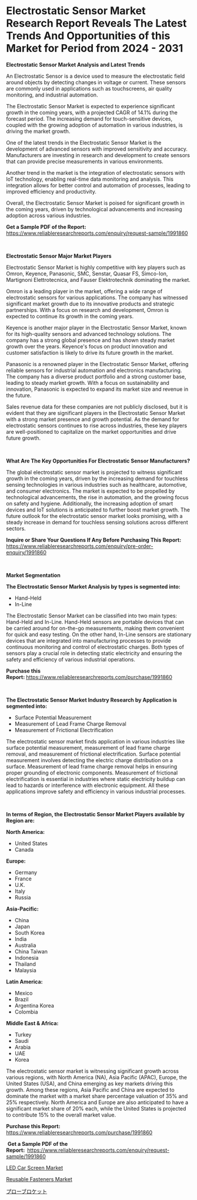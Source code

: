 <p><h1>Electrostatic Sensor Market Research Report Reveals The Latest Trends And Opportunities of this Market for Period from 2024 - 2031</h1></p><p><strong>Electrostatic Sensor Market Analysis and Latest Trends</strong></p>
<p><p>An Electrostatic Sensor is a device used to measure the electrostatic field around objects by detecting changes in voltage or current. These sensors are commonly used in applications such as touchscreens, air quality monitoring, and industrial automation.</p><p>The Electrostatic Sensor Market is expected to experience significant growth in the coming years, with a projected CAGR of 14.1% during the forecast period. The increasing demand for touch-sensitive devices, coupled with the growing adoption of automation in various industries, is driving the market growth.</p><p>One of the latest trends in the Electrostatic Sensor Market is the development of advanced sensors with improved sensitivity and accuracy. Manufacturers are investing in research and development to create sensors that can provide precise measurements in various environments.</p><p>Another trend in the market is the integration of electrostatic sensors with IoT technology, enabling real-time data monitoring and analysis. This integration allows for better control and automation of processes, leading to improved efficiency and productivity.</p><p>Overall, the Electrostatic Sensor Market is poised for significant growth in the coming years, driven by technological advancements and increasing adoption across various industries.</p></p>
<p><strong>Get a Sample PDF of the Report:&nbsp;</strong> <a href="https://www.reliableresearchreports.com/enquiry/request-sample/1991860">https://www.reliableresearchreports.com/enquiry/request-sample/1991860</a></p>
<p>&nbsp;</p>
<p><strong>Electrostatic Sensor Major Market Players</strong></p>
<p><p>Electrostatic Sensor Market is highly competitive with key players such as Omron, Keyence, Panasonic, SMC, Senstar, Quasar FS, Simco-Ion, Martignoni Elettrotecnica, and Fauser Elektrotechnik dominating the market. </p><p>Omron is a leading player in the market, offering a wide range of electrostatic sensors for various applications. The company has witnessed significant market growth due to its innovative products and strategic partnerships. With a focus on research and development, Omron is expected to continue its growth in the coming years.</p><p>Keyence is another major player in the Electrostatic Sensor Market, known for its high-quality sensors and advanced technology solutions. The company has a strong global presence and has shown steady market growth over the years. Keyence's focus on product innovation and customer satisfaction is likely to drive its future growth in the market.</p><p>Panasonic is a renowned player in the Electrostatic Sensor Market, offering reliable sensors for industrial automation and electronics manufacturing. The company has a diverse product portfolio and a strong customer base, leading to steady market growth. With a focus on sustainability and innovation, Panasonic is expected to expand its market size and revenue in the future.</p><p>Sales revenue data for these companies are not publicly disclosed, but it is evident that they are significant players in the Electrostatic Sensor Market with a strong market presence and growth potential. As the demand for electrostatic sensors continues to rise across industries, these key players are well-positioned to capitalize on the market opportunities and drive future growth.</p></p>
<p>&nbsp;</p>
<p><strong>What Are The Key Opportunities For Electrostatic Sensor Manufacturers?</strong></p>
<p><p>The global electrostatic sensor market is projected to witness significant growth in the coming years, driven by the increasing demand for touchless sensing technologies in various industries such as healthcare, automotive, and consumer electronics. The market is expected to be propelled by technological advancements, the rise in automation, and the growing focus on safety and hygiene. Additionally, the increasing adoption of smart devices and IoT solutions is anticipated to further boost market growth. The future outlook for the electrostatic sensor market looks promising, with a steady increase in demand for touchless sensing solutions across different sectors.</p></p>
<p><strong>Inquire or Share Your Questions If Any Before Purchasing This Report:</strong> <a href="https://www.reliableresearchreports.com/enquiry/pre-order-enquiry/1991860">https://www.reliableresearchreports.com/enquiry/pre-order-enquiry/1991860</a></p>
<p>&nbsp;</p>
<p><strong>Market Segmentation</strong></p>
<p><strong>The Electrostatic Sensor Market Analysis by types is segmented into:</strong></p>
<p><ul><li>Hand-Held</li><li>In-Line</li></ul></p>
<p><p>The Electrostatic Sensor Market can be classified into two main types: Hand-Held and In-Line. Hand-Held sensors are portable devices that can be carried around for on-the-go measurements, making them convenient for quick and easy testing. On the other hand, In-Line sensors are stationary devices that are integrated into manufacturing processes to provide continuous monitoring and control of electrostatic charges. Both types of sensors play a crucial role in detecting static electricity and ensuring the safety and efficiency of various industrial operations.</p></p>
<p><strong>Purchase this Report:&nbsp;</strong><a href="https://www.reliableresearchreports.com/purchase/1991860">https://www.reliableresearchreports.com/purchase/1991860</a></p>
<p>&nbsp;</p>
<p><strong>The Electrostatic Sensor Market Industry Research by Application is segmented into:</strong></p>
<p><ul><li>Surface Potential Measurement</li><li>Measurement of Lead Frame Charge Removal</li><li>Measurement of Frictional Electrification</li></ul></p>
<p><p>The electrostatic sensor market finds application in various industries like surface potential measurement, measurement of lead frame charge removal, and measurement of frictional electrification. Surface potential measurement involves detecting the electric charge distribution on a surface. Measurement of lead frame charge removal helps in ensuring proper grounding of electronic components. Measurement of frictional electrification is essential in industries where static electricity buildup can lead to hazards or interference with electronic equipment. All these applications improve safety and efficiency in various industrial processes.</p></p>
<p>&nbsp;</p>
<p><strong>In terms of Region, the Electrostatic Sensor Market Players available by Region are:</strong></p>
<p>
    <p> <strong> North America: </strong>
        <ul>
            <li>United States</li>
            <li>Canada</li>
        </ul>
        </p> 
    <p> <strong> Europe: </strong>
        <ul>
            <li>Germany</li>
            <li>France</li>
            <li>U.K.</li>
            <li>Italy</li>
            <li>Russia</li>
        </ul>
        </p> 
    <p> <strong> Asia-Pacific: </strong>
        <ul>
            <li>China</li>
            <li>Japan</li>
            <li>South Korea</li>
            <li>India</li>
            <li>Australia</li>
            <li>China Taiwan</li>
            <li>Indonesia</li>
            <li>Thailand</li>
            <li>Malaysia</li>
        </ul>
        </p> 
    <p> <strong> Latin America: </strong>
        <ul>
            <li>Mexico</li>
            <li>Brazil</li>
            <li>Argentina Korea</li>
            <li>Colombia</li>
        </ul>
        </p> 
    <p> <strong> Middle East & Africa: </strong>
        <ul>
            <li>Turkey</li>
            <li>Saudi</li>
            <li>Arabia</li>
            <li>UAE</li>
            <li>Korea</li>
        </ul>
    </p>
    </p>
<p><p>The electrostatic sensor market is witnessing significant growth across various regions, with North America (NA), Asia Pacific (APAC), Europe, the United States (USA), and China emerging as key markets driving this growth. Among these regions, Asia Pacific and China are expected to dominate the market with a market share percentage valuation of 35% and 25% respectively. North America and Europe are also anticipated to have a significant market share of 20% each, while the United States is projected to contribute 15% to the overall market value.</p></p>
<p><strong>Purchase this Report: </strong><a href="https://www.reliableresearchreports.com/purchase/1991860">https://www.reliableresearchreports.com/purchase/1991860</a></p>
<p>&nbsp;<strong>Get a Sample PDF of the Report:&nbsp;&nbsp;</strong><a href="https://www.reliableresearchreports.com/enquiry/request-sample/1991860">https://www.reliableresearchreports.com/enquiry/request-sample/1991860</a></p>
<p><strong></strong></p>
<p><p><a href="https://github.com/ChiragRp1/Market-Research-Report-List-3/blob/main/led-car-screen-market.md">LED Car Screen Market</a></p><p><a href="https://artistic-helicopter-ca9.notion.site/Reusable-Fasteners-Market-Size-Reflecting-a-Forecast-Till-2031-Market-By-Type-By-Application-and-B-08b86b8ab1494c4aa17079ade5988a05">Reusable Fasteners Market</a></p><p><a href="https://github.com/wkuactfdzwizk06/Market-Research-Report-List-1/blob/main/585638612074.md">プローブロケット</a></p></p>